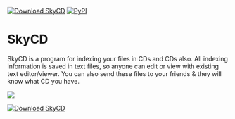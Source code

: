 [![Download SkyCD](https://img.shields.io/sourceforge/dt/skycd.svg)](https://sourceforge.net/projects/skycd/files/latest/download) [![PyPI](https://img.shields.io/pypi/l/Django.svg?maxAge=2592000)]()
# SkyCD
SkyCD is a program for indexing your files in CDs and CDs also. All indexing information is saved in text files, so anyone can edit or view with existing text editor/viewer. You can also send these files to your friends & they will know what CD you have.

![](https://a.fsdn.com/con/app/proj/skycd/screenshots/94408.jpg)

[![Download SkyCD](https://a.fsdn.com/con/app/sf-download-button)](https://sourceforge.net/projects/skycd/files/latest/download)
